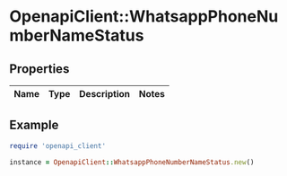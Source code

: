 # OpenapiClient::WhatsappPhoneNumberNameStatus

## Properties

| Name | Type | Description | Notes |
| ---- | ---- | ----------- | ----- |

## Example

```ruby
require 'openapi_client'

instance = OpenapiClient::WhatsappPhoneNumberNameStatus.new()
```

